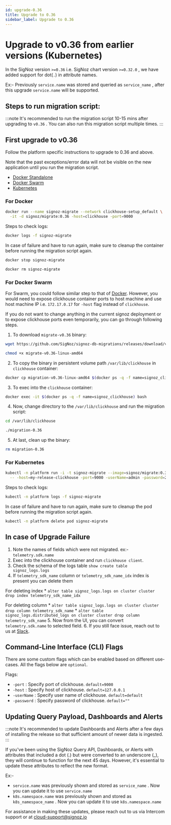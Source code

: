 ```yaml
---
id: upgrade-0.36
title: Upgrade to 0.36
sidebar_label: Upgrade to 0.36
---
```


# Upgrade to v0.36 from earlier versions (Kubernetes)

In the SigNoz version `>=0.36` i.e. SigNoz chart version `>=0.32.0` , we have added support for dot(`.`) in attribute names.

Ex:- Previously `service.name` was stored and queried as `service_name` , after this upgrade `service.name` will be supported.


## Steps to run migration script:

:::note
It's recommended to run the migration script 10-15 mins after upgrading to `v0.36` . You can also run this migration script multiple times.
:::

## First upgrade to v0.36

Follow the platform specific instructions to upgrade to 0.36 and above.

Note that the past exceptions/error data will not be visible on the new application until you run the migration script.

- [Docker Standalone](https://signoz.io/docs/operate/docker-standalone/#upgrade)
- [Docker Swarm](https://signoz.io/docs/operate/docker-swarm/#upgrade)
- [Kubernetes](https://signoz.io/docs/operate/kubernetes/#upgrade)


### For Docker
```bash
docker run --name signoz-migrate --network clickhouse-setup_default \
  -it -d signoz/migrate:0.36 -host=clickhouse -port=9000
```

Steps to check logs:

```bash
docker logs -f signoz-migrate
```

In case of failure and have to run again, make sure to cleanup the container before running the migration script again.

```bash
docker stop signoz-migrate

docker rm signoz-migrate
```


### For Docker Swarm

For Swarm, you could follow similar step to that of [Docker](#docker). However,
you would need to expose clickhouse container ports to host machine and use
host machine IP i.e. `172.17.0.17` for `-host` flag instead of `clickhouse`.

If you do not want to change anything in the current signoz deployment or to
expose clickhouse ports even temporarily, you can go through following steps.

1. To download `migrate-v0.36` binary:

  ```bash
  wget https://github.com/SigNoz/signoz-db-migrations/releases/download/v0.36/migrate-v0.36-linux-amd64

  chmod +x migrate-v0.36-linux-amd64
  ```

2. To copy the binary in persistent volume path `/var/lib/clickhouse` in `clickhouse` container:

  ```bash
  docker cp migration-v0.36-linux-amd64 $(docker ps -q -f name=signoz_clickhouse):/var/lib/clickhouse/migrate-0.36
  ```

3. To exec into the `clickhouse` container:

  ```bash
  docker exec -it $(docker ps -q -f name=signoz_clickhouse) bash
  ```

4. Now, change directory to the `/var/lib/clickhouse` and run the migration script:

  ```bash
  cd /var/lib/clickhouse

  ./migration-0.36
  ```

5. At last, clean up the binary:

  ```bash
  rm migration-0.36
  ```


### For Kubernetes

```bash
kubectl -n platform run -i -t signoz-migrate --image=signoz/migrate:0.36 --restart='Never' \
  -- -host=my-release-clickhouse -port=9000 -userName=admin -password=27ff0399-0d3a-4bd8-919d-17c2181e6fb9
```

Steps to check logs:

```bash
kubectl -n platform logs -f signoz-migrate
```

In case of failure and have to run again, make sure to cleanup the pod before running the migration script again.

```bash
kubectl -n platform delete pod signoz-migrate
```


## In case of Upgrade Failure

1. Note the names of fields which were not migrated. ex:- `telemetry.sdk.name`
2. Exec into the clickhouse container and run `clickhouse client`.
3. Check the schema of the logs table `show create table signoz_logs.logs`
4. If `telemetry_sdk_name` column or `telemetry_sdk_name_idx` index is present you can delete them
   
  For deleting index 
    * `alter table signoz_logs.logs on cluster cluster drop index telemetry_sdk_name_idx`
  
  For deleting column 
    * `alter table signoz_logs.logs on cluster cluster drop column telemetry_sdk_name`
    * `alter table signoz_logs.distributed_logs on cluster cluster drop column telemetry_sdk_name`
5. Now from the UI, you can convert `telemetry.sdk.name` to selected field. 
6. If you still face issue, reach out to us at [Slack](https://signoz.io/slack).

## Command-Line Interface (CLI) Flags

There are some custom flags which can be enabled based on different use-cases.
All the flags below are `optional`.

Flags:

- `-port` : Specify port of clickhouse. `default=9000`
- `-host` : Specify host of clickhouse. `default=127.0.0.1`
- `-userName` : Specify user name of clickhouse. `default=default`
- `-password` : Specify password of clickhouse. `default=""`


## Updating Query Payload, Dashboards and Alerts
:::note
It's recommended to update Dashboards and Alerts after a few days of installing the release so that sufficient amount of newer data is ingested.
:::

If you've been using the SigNoz Query API, Dashboards, or Alerts with attributes that included a dot (.) but were converted to an underscore (_), they will continue to function for the next 45 days. However, it's essential to update these attributes to reflect the new format.

Ex:- 
* `service.name` was previously shown and stored as `service_name` . Now you can update it to use `service.name`
* `k8s.namespace.name` was previously shown and stored as `k8s_namespace_name` . Now you can update it to use `k8s.namespace.name`

For assistance in making these updates, please reach out to us via Intercom support or at cloud-support@signoz.io
